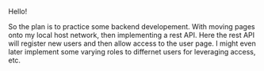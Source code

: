 Hello! 

So the plan is to practice some backend developement. With moving pages onto my local host network, then implementing a rest API. 
Here the rest API will register new users and then allow access to the user page. 
I might even later implement some varying roles to differnet users for leveraging access, etc. 

